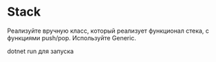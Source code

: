 # Stack
Реализуйте вручную класс, который реализует функционал стека, с функциями push/pop. Используйте Generic.


dotnet run 
для запуска
